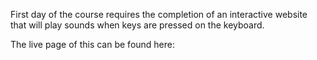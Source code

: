 First day of the course requires the completion of an interactive website that will play sounds when keys are pressed on the keyboard.

The live page of this can be found here: 
